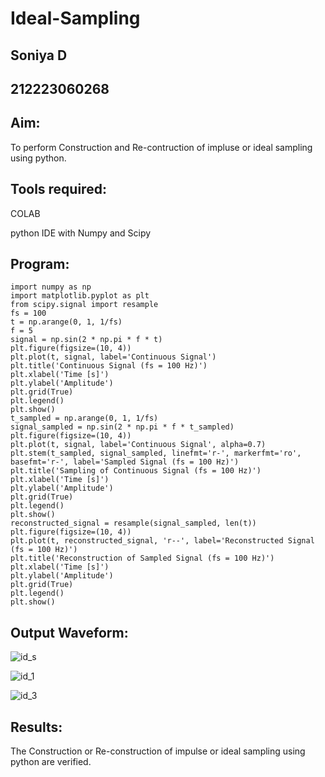 # Ideal-Sampling
## Soniya D
## 212223060268
## Aim:
To perform Construction and Re-contruction of impluse or ideal sampling using python.
## Tools required:
COLAB

python IDE with Numpy and Scipy
## Program:
```
import numpy as np
import matplotlib.pyplot as plt
from scipy.signal import resample
fs = 100
t = np.arange(0, 1, 1/fs) 
f = 5
signal = np.sin(2 * np.pi * f * t)
plt.figure(figsize=(10, 4))
plt.plot(t, signal, label='Continuous Signal')
plt.title('Continuous Signal (fs = 100 Hz)')
plt.xlabel('Time [s]')
plt.ylabel('Amplitude')
plt.grid(True)
plt.legend()
plt.show()
t_sampled = np.arange(0, 1, 1/fs)
signal_sampled = np.sin(2 * np.pi * f * t_sampled)
plt.figure(figsize=(10, 4))
plt.plot(t, signal, label='Continuous Signal', alpha=0.7)
plt.stem(t_sampled, signal_sampled, linefmt='r-', markerfmt='ro', basefmt='r-', label='Sampled Signal (fs = 100 Hz)')
plt.title('Sampling of Continuous Signal (fs = 100 Hz)')
plt.xlabel('Time [s]')
plt.ylabel('Amplitude')
plt.grid(True)
plt.legend()
plt.show()
reconstructed_signal = resample(signal_sampled, len(t))
plt.figure(figsize=(10, 4))
plt.plot(t, reconstructed_signal, 'r--', label='Reconstructed Signal (fs = 100 Hz)')
plt.title('Reconstruction of Sampled Signal (fs = 100 Hz)')
plt.xlabel('Time [s]')
plt.ylabel('Amplitude')
plt.grid(True)
plt.legend()
plt.show()
```
## Output Waveform:
![id_s](https://github.com/user-attachments/assets/c68c628a-b7c5-49e7-bb91-558350a03039)

![id_1](https://github.com/user-attachments/assets/6b90bae6-e00e-4a5d-9e84-d31334af9d47)

![id_3](https://github.com/user-attachments/assets/e5cf1cdf-a82a-4621-ac37-6fe603c891f3)




## Results:
The Construction or Re-construction of impulse or ideal sampling using python are verified.

